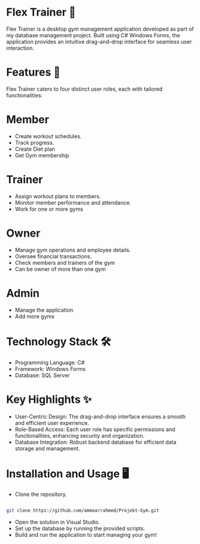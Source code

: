 # Flex Trainer 💪
Flex Trainer is a desktop gym management application developed as part of my database management project. Built using C# Windows Forms, the application provides an intuitive drag-and-drop interface for seamless user interaction.

# Features 🚀
Flex Trainer caters to four distinct user roles, each with tailored functionalities:

# Member

- Create workout schedules.
- Track progress.
- Create Diet plan
- Get Gym membership

# Trainer

- Assign workout plans to members.
- Monitor member performance and attendance.
- Work for one or more gyms

# Owner

- Manage gym operations and employee details.
- Oversee financial transactions.
- Check members and trainers of the gym 
- Can be owner of more than one gym

# Admin

- Manage the application
- Add more gyms

# Technology Stack 🛠️
- Programming Language: C#
- Framework: Windows Forms
- Database: SQL Server

# Key Highlights ✨
- User-Centric Design: The drag-and-drop interface ensures a smooth and efficient user experience.
- Role-Based Access: Each user role has specific permissions and functionalities, enhancing security and organization.
- Database Integration: Robust backend database for efficient data storage and management.

# Installation and Usage 🖥️
- Clone the repository.

```bash

git clone https://github.com/ammaarrahmed/Projekt-Gym.git

```

- Open the solution in Visual Studio.
- Set up the database by running the provided scripts.
- Build and run the application to start managing your gym!

